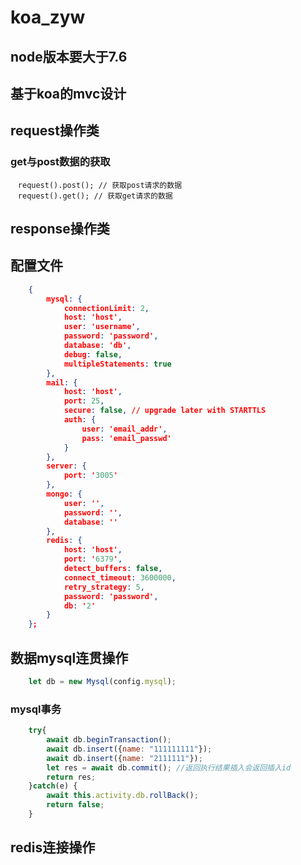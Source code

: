# koa_zyw
## node版本要大于7.6
## 基于koa的mvc设计

## request操作类
### get与post数据的获取<br>
    <code>request().post(); // 获取post请求的数据</code><br>
    <code>request().get(); // 获取get请求的数据</code>
## response操作类
## 配置文件
```json
    {
        mysql: {
            connectionLimit: 2,
            host: 'host',
            user: 'username',
            password: 'password',
            database: 'db',
            debug: false,
            multipleStatements: true
        },
        mail: {
            host: 'host',
            port: 25,
            secure: false, // upgrade later with STARTTLS
            auth: {
                user: 'email_addr',
                pass: 'email_passwd'
            }
        },
        server: {
            port: '3005'
        },
        mongo: {
            user: '',
            password: '',
            database: ''
        },
        redis: {
            host: 'host',
            port: '6379',
            detect_buffers: false,
            connect_timeout: 3600000,
            retry_strategy: 5,
            password: 'password',
            db: '2'
        }
    };
```
## 数据mysql连贯操作
```javascript
    let db = new Mysql(config.mysql);
```
### mysql事务
```javascript
    try{
        await db.beginTransaction();
        await db.insert({name: "111111111"});
        await db.insert({name: "2111111"});
        let res = await db.commit(); //返回执行结果插入会返回插入id
        return res;
    }catch(e) {
        await this.activity.db.rollBack();
        return false;
    }
```
## redis连接操作
